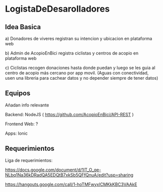 # LogistaDeDesarolladores

## Idea Basica

a) Donadores de viveres registran su intencion y ubicacion en plataforma web

b) Admin de AcopioEnBici registra ciclistas y centros de acopio en plataforma web

c) Ciclistas recogen donaciones hasta donde puedan y luego se les guia al centro de acopio más cercano por app movil. (Aguas con conectividad, usen una libreria para cachear datos y no depender siempre de tener datos)

## Equipos

Añadan info relevante

Backend: NodeJS ( https://github.com/AcopioEnBici/API-REST )

Frontend Web: ?

Apps: Ionic

## Requerimientos

Liga de requerimientos:

https://docs.google.com/document/d/1lT_O_qe-NLbq1Na36kDRadQA5EDQtB7xkSb5QFfQnuA/edit?usp=sharing

https://hangouts.google.com/call/1-hoTMFwyxlCMKkKBC3VAAkE
